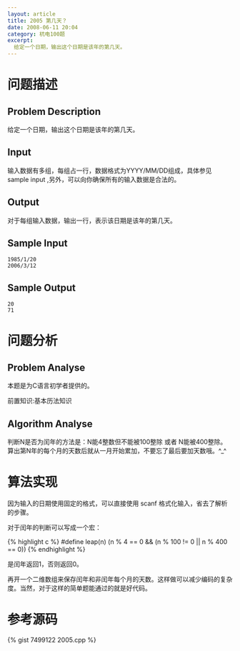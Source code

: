 ```yaml
---
layout: article
title: 2005 第几天？
date: 2008-06-11 20:04
category: 杭电100题
excerpt:
  给定一个日期，输出这个日期是该年的第几天。
---
```

# 问题描述

## Problem Description

给定一个日期，输出这个日期是该年的第几天。

## Input

输入数据有多组，每组占一行，数据格式为YYYY/MM/DD组成，具体参见sample input ,另外，可以向你确保所有的输入数据是合法的。

## Output

对于每组输入数据，输出一行，表示该日期是该年的第几天。

## Sample Input

    1985/1/20
    2006/3/12

## Sample Output

    20
    71

# 问题分析

## Problem Analyse

本题是为C语言初学者提供的。

前置知识:基本历法知识

## Algorithm Analyse

判断N是否为闰年的方法是：N能4整数但不能被100整除 或者 N能被400整除。算出第N年的每个月的天数后就从一月开始累加，不要忘了最后要加天数哦。^_^

# 算法实现

因为输入的日期使用固定的格式，可以直接使用 scanf 格式化输入，省去了解析的步骤。

对于闰年的判断可以写成一个宏：

{% highlight c %}
#define leap(n) (n % 4 == 0 && (n % 100 != 0 || n % 400 == 0))
{% endhighlight %}

是闰年返回1，否则返回0。

再开一个二维数组来保存闰年和非闰年每个月的天数。这样做可以减少编码的复杂度。当然，对于这样的简单题能通过的就是好代码。

# 参考源码

{% gist 7499122 2005.cpp %}

